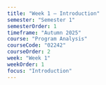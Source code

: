 ```yaml
---
title: "Week 1 – Introduction"
semester: "Semester 1"
semesterOrder: 1
timeframe: "Autumn 2025"
course: "Program Analysis"
courseCode: "02242"
courseOrder: 2
week: "Week 1"
weekOrder: 1
focus: "Introduction"
---
```



